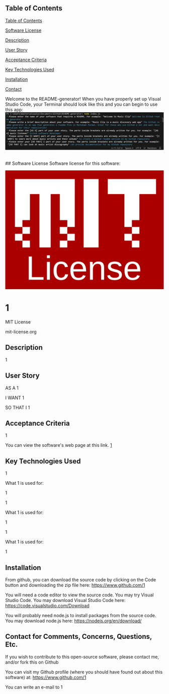 
## Table of Contents

[Table of Contents](#table-of-contents)

[Software License](#software-license)

[Description](#description)

[User Story](#user-story) 

[Acceptance Criteria](#acceptance-criteria)

[Key Technologies Used](#key-technologies-used)

[Installation](#how-to-install) 

[Contact](#contact)

Welcome to the README-generator!
When you have properly set up Visual Studio Code, your Terminal should look like this and you can begin to use this app:
![README-generator](./assets/images/README-generator-splash.png)

<br>
## Software License
Software license for this software:

![1](/assets/images/2.png)



# 1

MIT License

mit-license.org

  
## Description

1


## User Story

AS A 1 

I WANT 1 

SO THAT I 1


## Acceptance Criteria

1


You can view the software's web page at this link. [1](1)

## Key Technologies Used

1 

What 1  is used for:

1

1

What 1 is used for:

1

1

What 1 is used for:

1

## Installation

From github, you can download the source code by clicking on the Code button and downloading the zip file here: https://www.github.com/1

You will need a code editor to view the source code. You may try Visual Studio Code. You may download Visual Studio Code here: https://code.visualstudio.com/Download

You will probably need node.js to install packages from the source code. You may download node.js here: https://nodejs.org/en/download/


## Contact for Comments, Concerns, Questions, Etc.

If you wish to contribute to this open-source software, please contact me, and/or fork this on Github

You can visit my Github profile (where you should have found out about this software) at: https://www.github.com/1

You can write an e-mail to 1 
